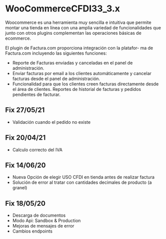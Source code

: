 # WooCommerceCFDI33_3.x

Woocommerce es una herramienta muy sencilla e intuitiva que
permite montar una tienda en línea con una amplia variedad de
funcionalidades que junto con otros plugins complementan las
operaciones básicas de ecommerce.

El plugin de Factura.com proporciona integración con la platafor-
ma de Factura.com incluyendo las siguientes funciones:

- Reporte de Facturas enviadas y canceladas en el panel de administración.
- Enviar facturas por email a los clientes automáticamente y cancelar facturas
desde el panel de administración.
- Funcionalidad para que los clientes creen facturas directamente desde el área
de clientes.
Reportes de historial de facturas y pedidos pendientes de facturar.

## Fix 27/05/21

- Validación cuando el pedido no existe

## Fix 20/04/21

- Calculo correcto del IVA

## Fix 14/06/20

- Nueva Opción de elegir USO CFDI en tienda antes de realizar factura
- Solución de error al tratar con cantidades decimales de producto (a granel)

## Fix 18/05/20

- Descarga de documentos
- Modo Api: Sandbox & Production
- Mejoras de mensajes de error
- Cambios endpoints
